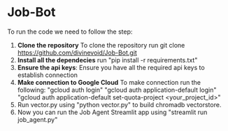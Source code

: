 # Job-Bot
To run the code we need to follow the step:
1. **Clone the repository**
   To clone the repository run
   git clone https://github.com/divinevoid/Job-Bot.git
2. **Install all the dependecies**
   run "pip install -r requirements.txt"
3. **Ensure the api keys**: Ensure you have all the required api keys to establish connection
4. **Make connection to Google Cloud**
   To make connection run the following:
   "gcloud auth login"
   "gcloud auth application-default login"
   "gcloud auth application-default set-quota-project <your_project_id>"
5. Run vector.py using "python vector.py" to build chromadb vectorstore.
6. Now you can run the Job Agent Streamlit app using "streamlit run job_agent.py"
